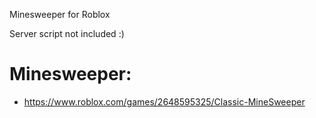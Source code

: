 Minesweeper for Roblox

Server script not included :)

# Minesweeper: 
- https://www.roblox.com/games/2648595325/Classic-MineSweeper



